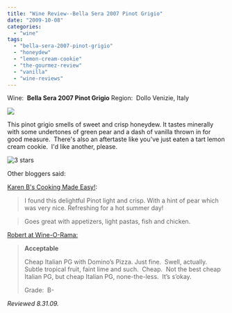 ```yaml
---
title: "Wine Review--Bella Sera 2007 Pinot Grigio"
date: "2009-10-08"
categories:
  - "wine"
tags:
  - "bella-sera-2007-pinot-grigio"
  - "honeydew"
  - "lemon-cream-cookie"
  - "the-gourmez-review"
  - "vanilla"
  - "wine-reviews"
---
```


Wine:  **Bella Sera 2007 Pinot Grigio** Region:  Dollo Venizie, Italy

![](http://www.rebeccagomezfarrell.com/gourmez/photos/bellasera.jpg)

This pinot grigio smells of sweet and crisp honeydew. It tastes minerally with some undertones of green pear and a dash of vanilla thrown in for good measure.  There's also an aftertaste like you've just eaten a tart lemon cream cookie.  I'd like another, please.

![3 stars](http://www.rebeccagomezfarrell.com/wp-content/uploads/2009/02/rating_avocado1.gif "rating_avocado1")

Other bloggers said:

[Karen B's Cooking Made Easy!](http://karenbcookingmadeeasy.blogspot.com/2009/07/wine-pick-of-day-bella-sera-pinot.html):

> I found this delightful Pinot light and crisp. With a hint of pear which was very nice. Refreshing for a hot summer day!

> Goes great with appetizers, light pastas, fish and chicken.

[Robert at Wine-O-Rama:](http://robertmiller.org/wordpress/?p=568)

> **Acceptable**
>
> Cheap Italian PG with Domino’s Pizza. Just fine.  Swell, actually.   Subtle tropical fruit, faint lime and such.  Cheap.  Not the best cheap Italian PG, but cheap Italian PG, none-the-less.  It’s s’okay.
>
> Grade:  B-

_Reviewed 8.31.09._
